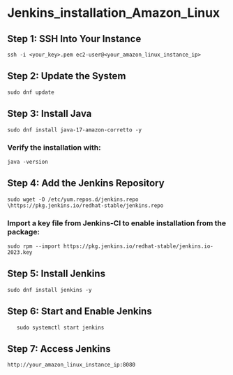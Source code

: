 # Jenkins_installation_Amazon_Linux

## Step 1: SSH Into Your Instance

``` ssh -i <your_key>.pem ec2-user@<your_amazon_linux_instance_ip> ```

## Step 2: Update the System

``` sudo dnf update ```

## Step 3: Install Java

``` sudo dnf install java-17-amazon-corretto -y ```
### Verify the installation with:

``` java -version ```
## Step 4: Add the Jenkins Repository 

``` sudo wget -O /etc/yum.repos.d/jenkins.repo \https://pkg.jenkins.io/redhat-stable/jenkins.repo ```

### Import a key file from Jenkins-CI to enable installation from the package:

``` sudo rpm --import https://pkg.jenkins.io/redhat-stable/jenkins.io-2023.key ```

## Step 5: Install Jenkins

``` sudo dnf install jenkins -y ```

## Step 6: Start and Enable Jenkins
```sudo systemctl enable jenkins
   sudo systemctl start jenkins 
```
## Step 7: Access Jenkins
``` http://your_amazon_linux_instance_ip:8080 ```

